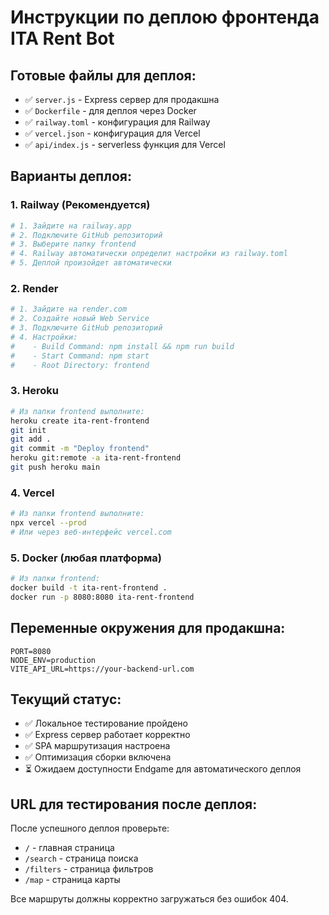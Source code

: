 # Инструкции по деплою фронтенда ITA Rent Bot

## Готовые файлы для деплоя:

- ✅ `server.js` - Express сервер для продакшна
- ✅ `Dockerfile` - для деплоя через Docker
- ✅ `railway.toml` - конфигурация для Railway
- ✅ `vercel.json` - конфигурация для Vercel
- ✅ `api/index.js` - serverless функция для Vercel

## Варианты деплоя:

### 1. Railway (Рекомендуется)

```bash
# 1. Зайдите на railway.app
# 2. Подключите GitHub репозиторий
# 3. Выберите папку frontend
# 4. Railway автоматически определит настройки из railway.toml
# 5. Деплой произойдет автоматически
```

### 2. Render

```bash
# 1. Зайдите на render.com
# 2. Создайте новый Web Service
# 3. Подключите GitHub репозиторий
# 4. Настройки:
#    - Build Command: npm install && npm run build
#    - Start Command: npm start
#    - Root Directory: frontend
```

### 3. Heroku

```bash
# Из папки frontend выполните:
heroku create ita-rent-frontend
git init
git add .
git commit -m "Deploy frontend"
heroku git:remote -a ita-rent-frontend
git push heroku main
```

### 4. Vercel

```bash
# Из папки frontend выполните:
npx vercel --prod
# Или через веб-интерфейс vercel.com
```

### 5. Docker (любая платформа)

```bash
# Из папки frontend:
docker build -t ita-rent-frontend .
docker run -p 8080:8080 ita-rent-frontend
```

## Переменные окружения для продакшна:

```
PORT=8080
NODE_ENV=production
VITE_API_URL=https://your-backend-url.com
```

## Текущий статус:

- ✅ Локальное тестирование пройдено
- ✅ Express сервер работает корректно
- ✅ SPA маршрутизация настроена
- ✅ Оптимизация сборки включена
- ⏳ Ожидаем доступности Endgame для автоматического деплоя

## URL для тестирования после деплоя:

После успешного деплоя проверьте:

- `/` - главная страница
- `/search` - страница поиска
- `/filters` - страница фильтров
- `/map` - страница карты

Все маршруты должны корректно загружаться без ошибок 404.
